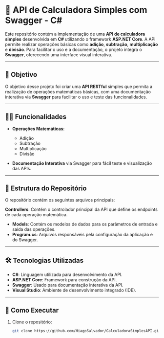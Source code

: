 # 🧮 API de Calculadora Simples com Swagger - C#

Este repositório contém a implementação de uma **API de calculadora simples** desenvolvida em **C#** utilizando o framework **ASP.NET Core**. A API permite realizar operações básicas como **adição**, **subtração**, **multiplicação** e **divisão**. Para facilitar o uso e a documentação, o projeto integra o **Swagger**, oferecendo uma interface visual interativa.

---

## 🚀 Objetivo

O objetivo desse projeto foi criar uma **API RESTful** simples que permita a realização de operações matemáticas básicas, com uma documentação interativa via **Swagger** para facilitar o uso e teste das funcionalidades.

---

## 🧑‍💻 Funcionalidades

- **Operações Matemáticas**:
  - Adição
  - Subtração
  - Multiplicação
  - Divisão
  
- **Documentação Interativa** via Swagger para fácil teste e visualização das APIs.

---

## 📂 Estrutura do Repositório

O repositório contém os seguintes arquivos principais:

**Controllers**: Contém o controlador principal da API que define os endpoints de cada operação matemática.
- **Models**: Contém os modelos de dados para os parâmetros de entrada e saída das operações.
- **Program.cs**: Arquivos responsáveis pela configuração da aplicação e do Swagger.

---

## 🛠 Tecnologias Utilizadas

- **C#**: Linguagem utilizada para desenvolvimento da API.
- **ASP.NET Core**: Framework para construção da API.
- **Swagger**: Usado para documentação interativa da API.
- **Visual Studio**: Ambiente de desenvolvimento integrado (IDE).

---

## 🚀 Como Executar

1. Clone o repositório:
   ```bash
   git clone https://github.com/HiagoSalvador/CalculadoraSimplesAPI.git

